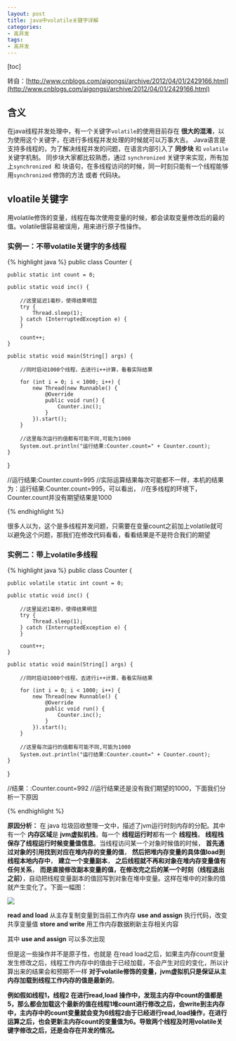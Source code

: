```yaml
---
layout: post
title: java中volatile关键字详解
categories:
- 高并发
tags:
- 高并发
---
```

[toc]

转自：[http://www.cnblogs.com/aigongsi/archive/2012/04/01/2429166.html](http://www.cnblogs.com/aigongsi/archive/2012/04/01/2429166.html)
## 含义
在java线程并发处理中，有一个关键字`volatile`的使用目前存在 **很大的混淆**，以为使用这个关键字，在进行多线程并发处理的时候就可以万事大吉。
Java语言是支持多线程的，为了解决线程并发的问题，在语言内部引入了 **同步块** 和 `volatile` 关键字机制。
同步块大家都比较熟悉，通过 `synchronized` 关键字来实现，所有加上`synchronized `和 块语句，在多线程访问的时候，同一时刻只能有一个线程能够用`synchronized` 修饰的方法 或者 代码块。
## vloatile关键字
用volatile修饰的变量，线程在每次使用变量的时候，都会读取变量修改后的最的值。volatile很容易被误用，用来进行原子性操作。

### 实例一：不带volatile关键字的多线程

{% highlight java %}
public class Counter {
 
    public static int count = 0;
 
    public static void inc() {
 
        //这里延迟1毫秒，使得结果明显
        try {
            Thread.sleep(1);
        } catch (InterruptedException e) {
        }
 
        count++;
    }
 
    public static void main(String[] args) {
 
        //同时启动1000个线程，去进行i++计算，看看实际结果
 
        for (int i = 0; i < 1000; i++) {
            new Thread(new Runnable() {
                @Override
                public void run() {
                    Counter.inc();
                }
            }).start();
        }
 
        //这里每次运行的值都有可能不同,可能为1000
        System.out.println("运行结果:Counter.count=" + Counter.count);
    }
}

//运行结果:Counter.count=995
//实际运算结果每次可能都不一样，本机的结果为：运行结果:Counter.count=995，可以看出，
//在多线程的环境下，Counter.count并没有期望结果是1000

{% endhighlight %}

很多人以为，这个是多线程并发问题，只需要在变量count之前加上volatile就可以避免这个问题，那我们在修改代码看看，看看结果是不是符合我们的期望

### 实例二：带上volatile多线程

{% highlight java %}
public class Counter {
 
    public volatile static int count = 0;
 
    public static void inc() {
 
        //这里延迟1毫秒，使得结果明显
        try {
            Thread.sleep(1);
        } catch (InterruptedException e) {
        }
 
        count++;
    }
 
    public static void main(String[] args) {
 
        //同时启动1000个线程，去进行i++计算，看看实际结果
 
        for (int i = 0; i < 1000; i++) {
            new Thread(new Runnable() {
                @Override
                public void run() {
                    Counter.inc();
                }
            }).start();
        }
 
        //这里每次运行的值都有可能不同,可能为1000
        System.out.println("运行结果:Counter.count=" + Counter.count);
    }
}

//结果：:Counter.count=992
//运行结果还是没有我们期望的1000，下面我们分析一下原因

{% endhighlight %}

**原因分析：**
在 java 垃圾回收整理一文中，描述了jvm运行时刻内存的分配。其中有一个 **内存区域**是 **jvm虚拟机栈**，每一个 **线程运行时**都有一个 **线程栈**， **线程栈保存了线程运行时候变量值信息**。当线程访问某一个对象时候值的时候， **首先通过对象的引用找到对应在堆内存的变量的值**， **然后把堆内存变量的具体值load到线程本地内存中**， **建立一个变量副本**， **之后线程就不再和对象在堆内存变量值有任何关系**， **而是直接修改副本变量的值，在修改完之后的某一个时刻（线程退出之前）**，自动把线程变量副本的值回写到对象在堆中变量。这样在堆中的对象的值就产生变化了。下面一幅图：

<img src="http://images.cnblogs.com/cnblogs_com/aigongsi/201204/201204011757234696.jpg">

**read and load** 从主存复制变量到当前工作内存
**use and assign**  执行代码，改变共享变量值 
**store and write** 用工作内存数据刷新主存相关内容

其中 **use and assign** 可以多次出现

但是这一些操作并不是原子性，也就是 在read load之后，如果主内存count变量发生修改之后，线程工作内存中的值由于已经加载，不会产生对应的变化，所以计算出来的结果会和预期不一样 **对于volatile修饰的变量，jvm虚拟机只是保证从主内存加载到线程工作内存的值是最新的**。

**例如假如线程1，线程2 在进行read,load 操作中，发现主内存中count的值都是5，那么都会加载这个最新的值在线程1堆count进行修改之后，会write到主内存中，主内存中的count变量就会变为6线程2由于已经进行read,load操作，在进行运算之后，也会更新主内存count的变量值为6。导致两个线程及时用volatile关键字修改之后，还是会存在并发的情况。**
